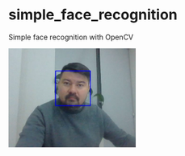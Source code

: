 # simple_face_recognition
Simple face recognition with OpenCV

<img width=50% src="https://github.com/akylson/simple_face_detection/blob/main/face_detecting.png">
